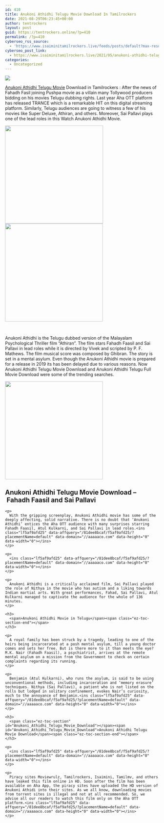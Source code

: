 ```yaml
---
id: 410
title: Anukoni Athidhi Telugu Movie Download In Tamilrockers
date: 2021-08-29T06:23:45+00:00
author: tentrockers
layout: post
guid: https://tentrockers.online/?p=410
permalink: /?p=410
cyberseo_rss_source:
  - 'https://www.isaiminitamilrockers.live/feeds/posts/default?max-results=150&start-index=1'
cyberseo_post_link:
  - https://www.isaiminitamilrockers.live/2021/05/anukoni-athidhi-telugu-movie-download.html
categories:
  - Uncategorized
---
```

<div class="media_block">
  <img src="https://1.bp.blogspot.com/-nJ0moUShWmM/YLB_o5jvG3I/AAAAAAAAAzs/4g_RGl0SavYbd2lXTSV4WuBiuxlQvpGLACLcBGAsYHQ/s72-w321-h320-c/anukoni-athidhi-et00114970-17-10-2019-03-42-18.jpg" class="media_thumbnail" />
</div>

<meta content="Anukoni Athidhi Telugu Movie Download in Tamilrockers : After the news of Fahadh Fasil joining Pushpa movie as a villain many Tollywood pro..." name="twitter:description" />

  


<center>
</center>

<span face="&quot;Source Sans Pro&quot;, &quot;Helvetica Neue&quot;, sans-serif"><a href="https://geeksofhealth.com/anukoni-athidhi-telugu-movie-online/" target="_blank" rel="noopener">Anukoni Athidhi Telugu Movie</a> Download in Tamilrockers </span><span face="&quot;Source Sans Pro&quot;, &quot;Helvetica Neue&quot;, sans-serif">: After the news of Fahadh Fasil joining Pushpa movie as a villain many Tollywood producers bidding on his movies Telugu dubbing rights. Last year Aha OTT platform has released TRANCE which is a remarkable HIT on this digital streaming platform. Similarly, Telugu audiences are going to witness a few of his movies like Super Deluxe, Athiran, and others. Moreover, Sai Pallavi plays one of the lead roles in this Watch Anukoni Athidhi Movie.</span>

<div class="separator">
  <a href="https://1.bp.blogspot.com/-nJ0moUShWmM/YLB_o5jvG3I/AAAAAAAAAzs/4g_RGl0SavYbd2lXTSV4WuBiuxlQvpGLACLcBGAsYHQ/s320/anukoni-athidhi-et00114970-17-10-2019-03-42-18.jpg"><img loading="lazy" border="0" data-original-height="320" data-original-width="240" height="320" src="https://1.bp.blogspot.com/-nJ0moUShWmM/YLB_o5jvG3I/AAAAAAAAAzs/4g_RGl0SavYbd2lXTSV4WuBiuxlQvpGLACLcBGAsYHQ/w321-h320/anukoni-athidhi-et00114970-17-10-2019-03-42-18.jpg" width="321" /></a>
</div>



<div class="separator">
  <a href="https://www.tamilrockers.co.nz/the-family-man-season-2-watch-online-all-episodes-download-tamilrockers/" target="_blank" rel="noopener"><img border="0" data-original-height="166" data-original-width="800" src="https://1.bp.blogspot.com/-w9uPcnl6_tw/YLB_wd44IpI/AAAAAAAAAzw/NsRuu6IQ2Qc5hHiZT1kVFu06mUTj-0xRwCLcBGAsYHQ/s320/unnamed.gif" width="320" /></a>
</div>

<span face="&quot;Source Sans Pro&quot;, &quot;Helvetica Neue&quot;, sans-serif"><br /></span>

Anukoni Athidhi is the Telugu dubbed version of the Malayalam Psychological Thriller film “Athiran”. The film stars&nbsp;<span>Fahadh Faasil and Sai Pallavi</span>&nbsp;in lead roles while it is directed by Vivek and scripted by P. F. Mathews. The film musical score was composed by Ghibran. The story is set in a mental asylum. Even though the Anukoni Athidhi movie is prepared for a release in 2019 its has been delayed due to various reasons. Now Anukoni Athidhi Telugu Movie Download and&nbsp;<span>Anukoni Athidhi Telugu Full Movie Download</span>&nbsp;were some of the trending searches.

<div class="separator">
  <a href="https://aaaaaco.com/d4c26a5800/b111f49553/?placementName=default" target="_blank" rel="noopener"><img border="0" data-original-height="166" data-original-width="800" src="https://1.bp.blogspot.com/-InE_9SPZ-L4/YLB_02VVGAI/AAAAAAAAAz0/k8zC_XdYG9gcDQ3i_tEJ3mfcgWW-o6hswCLcBGAsYHQ/s320/unnamed.gif" width="320" /></a>
</div>



<div class="lwptoc lwptoc-autoWidth lwptoc-baseItems lwptoc-light lwptoc-notInherit" data-lwptoc-initialized="1" data-smooth-scroll-offset="24" data-smooth-scroll="1">
  <div class="lwptoc_i">
    <h2>
      <span class="ez-toc-section" id="Anukoni_Athidhi_Telugu_Movie_Download_-_Fahadh_Faasil_and_Sai_Pallavi"></span><span id="Anukoni_Athidhi_Telugu_Movie_Download_Fahadh_Faasil_and_Sai_Pallavi">Anukoni Athidhi Telugu Movie Download –&nbsp;<span>Fahadh Faasil and Sai Pallavi</span></span><span class="ez-toc-section-end"></span>
    </h2>
    
    <p>
      With the gripping screenplay, Anukoni Athidhi movie has some of the deeply affecting, solid narrative. There is no doubt that ‘Anukoni Athidhi’ entices the Aha OTT audience with many surprises starring Fahadh Faasil, Atul Kulkarni, and Sai Pallavi in lead roles.<ins class="lf5af9afd25" data-affquery="/81dee8bcaf/f5af9afd25/?placementName=default" data-domain="//aaaaaco.com" data-height="0" data-width="0"></ins>
    </p>
    
    <p>
      <ins class="lf5af9afd25" data-affquery="/81dee8bcaf/f5af9afd25/?placementName=default" data-domain="//aaaaaco.com" data-height="0" data-width="0"></ins>
    </p>
    
    <p>
      Anukoni Athidhi is a critically acclaimed film, Sai Pallavi played the role of Nithya in the movie who has autism and a liking towards Indian martial arts. With great performances, Fahad, Sai Pallavi, Atul Kulkarni managed to captivate the audience for the whole of 136 minutes.
    </p>
    
    <h3>
      <span>Anukoni Athidhi Movie in Telugu</span><span class="ez-toc-section-end"></span>
    </h3>
    
    <p>
      A royal family has been struck by a tragedy, leading to one of the heirs being incarcerated at a posh mental asylum, till a young doctor comes and sets her free. But is there more to it than meets the eye? M.K. Nair (Fahadh Faasil), a psychiatrist, arrives at the remote mental asylum on a mission from the Government to check on certain complaints regarding its running.
    </p>
    
    <p>
      Benjamin (Atul Kulkarni), who runs the asylum, is said to be using unconventional methods, including incarceration and ‘memory erasure’ techniques. Nithya (Sai Pallavi), a patient who is not listed on the rolls but lodged in solitary confinement, evokes Nair’s curiosity, much to the annoyance of Benjamin.<ins class="lf5af9afd25" data-affquery="/81dee8bcaf/f5af9afd25/?placementName=default" data-domain="//aaaaaco.com" data-height="0" data-width="0"></ins>
    </p>
    
    <h3>
      <span class="ez-toc-section" id="Anukoni_Athidhi_Telugu_Movie_Download"></span><span id="Anukoni_Athidhi_Telugu_Movie_Download">Anukoni Athidhi Telugu Movie Download</span><span class="ez-toc-section-end"></span>
    </h3>
    
    <p>
      <ins class="lf5af9afd25" data-affquery="/81dee8bcaf/f5af9afd25/?placementName=default" data-domain="//aaaaaco.com" data-height="0" data-width="0"></ins>
    </p>
    
    <p>
      Piracy sites Moviewrulz, Tamilrockers, Isaimini, Tamilmv, and others have leaked this film online in HD. Soon after the film has been available on Aha App, the piracy sites have uploaded the HD version of Anukoni Athidi into their sites. As we all know, downloading movies from torrent sites is illegal and not at all recommended. So, we advise all our readers to watch this film only on the Aha OTT platform.<ins class="lf5af9afd25" data-affquery="/81dee8bcaf/f5af9afd25/?placementName=default" data-domain="//aaaaaco.com" data-height="0" data-width="0"></ins>
    </p>
  </div>
</div>

<center>
</center>
